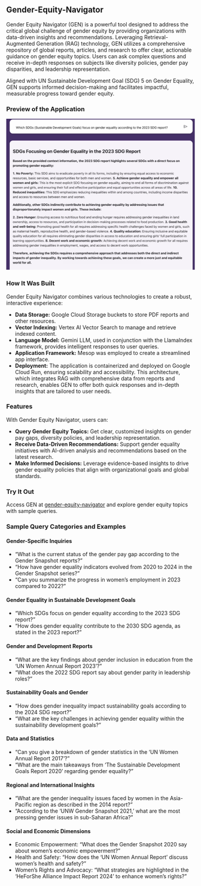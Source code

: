 ## Gender-Equity-Navigator

Gender Equity Navigator (GEN) is a powerful tool designed to address the critical global challenge of gender equity by providing organizations with data-driven insights and recommendations. Leveraging Retrieval-Augmented Generation (RAG) technology, GEN utilizes a comprehensive repository of global reports, articles, and research to offer clear, actionable guidance on gender equity topics. Users can ask complex questions and receive in-depth responses on subjects like diversity policies, gender pay disparities, and leadership representation.

Aligned with UN Sustainable Development Goal (SDG) 5 on Gender Equality, GEN supports informed decision-making and facilitates impactful, measurable progress toward gender equity.

### Preview of the Application
![Screenshot of Gender Equity Navigator](./sources/images/querynew.png)

### How It Was Built
Gender Equity Navigator combines various technologies to create a robust, interactive experience:

- **Data Storage:** Google Cloud Storage buckets to store PDF reports and other resources.
- **Vector Indexing:** Vertex AI Vector Search to manage and retrieve indexed content.
- **Language Model:** Gemini LLM, used in conjunction with the LlamaIndex framework, provides intelligent responses to user queries.
- **Application Framework:** Mesop was employed to create a streamlined app interface.
- **Deployment:** The application is containerized and deployed on Google Cloud Run, ensuring scalability and accessibility.
This architecture, which integrates RAG with comprehensive data from reports and research, enables GEN to offer both quick responses and in-depth insights that are tailored to user needs.

### Features
With Gender Equity Navigator, users can:

- **Query Gender Equity Topics:** Get clear, customized insights on gender pay gaps, diversity policies, and leadership representation.
- **Receive Data-Driven Recommendations:** Support gender equality initiatives with AI-driven analysis and recommendations based on the latest research.
- **Make Informed Decisions:** Leverage evidence-based insights to drive gender equality policies that align with organizational goals and global standards.

### Try It Out
Access GEN at [gender-equity-navigator](gender-equity-nav-135008850867.us-central1.run.app) and explore gender equity topics with sample queries.



### Sample Query Categories and Examples

#### Gender-Specific Inquiries

- “What is the current status of the gender pay gap according to the Gender Snapshot reports?”
- “How have gender equality indicators evolved from 2020 to 2024 in the Gender Snapshot series?”
- “Can you summarize the progress in women’s employment in 2023 compared to 2022?”

#### Gender Equality in Sustainable Development Goals

- “Which SDGs focus on gender equality according to the 2023 SDG report?”
- “How does gender equality contribute to the 2030 SDG agenda, as stated in the 2023 report?”

#### Gender and Development Reports

- “What are the key findings about gender inclusion in education from the ‘UN Women Annual Report 2023’?”
- “What does the 2022 SDG report say about gender parity in leadership roles?”

#### Sustainability Goals and Gender

- “How does gender inequality impact sustainability goals according to the 2024 SDG report?”
- “What are the key challenges in achieving gender equality within the sustainability development goals?”

#### Data and Statistics

- “Can you give a breakdown of gender statistics in the ‘UN Women Annual Report 2017’?”
- “What are the main takeaways from ‘The Sustainable Development Goals Report 2020’ regarding gender equality?”

#### Regional and International Insights

- “What are the gender inequality issues faced by women in the Asia-Pacific region as described in the 2014 report?”
- “According to the ‘UNW Gender Snapshot 2021,’ what are the most pressing gender issues in sub-Saharan Africa?”

#### Social and Economic Dimensions

- Economic Empowerment: “What does the Gender Snapshot 2020 say about women’s economic empowerment?”
- Health and Safety: “How does the ‘UN Women Annual Report’ discuss women’s health and safety?”
- Women’s Rights and Advocacy: “What strategies are highlighted in the ‘HeForShe Alliance Impact Report 2024’ to enhance women’s rights?”